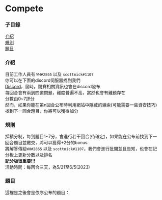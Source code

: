 # Compete
<!--沒錯這就是藏題目的地方-->
<!--當然咯~這裡只是起點-->
### 子目錄
[介紹](#介紹)  
[規則](#規則)  
[題目](#題目)  
### 介紹
目前工作人員有 ```WH#2865``` 以及 ```scottnick#1107```   
你可以在下面的discord伺服器找到我們   
[Discord](https://discord.gg/XkWpckaXeF)，屆時，競賽相關資訊也會在discord發布    
每回合會有兩到四道問題，難度普遍不高，當然也會有難題存在   
分數由0~7評分   
然而，如果你能在第n回合公布時利用網站中隱藏的線索(可能需要一些資安技巧)找到下一回合題目，你將可以獲得加分   
### 規則
採積分制，每到題目1~7分，會進行若干回合(待確定)，如果能在公布前找到下一回合題目並繳交，將可以獲得+2分的bonus    
將解答傳給```WH#2865``` 以及 ```scottnick#1107```，我們會進行批閱並且告知，也會在記分板上更新分數以及排名  
**[記分板很重要!!!](https://docs.google.com/spreadsheets/d/1uuWsq23fWPBNiuuFiHtRiw3hZuazKvZ1wHpoWFiVfM0/edit?usp=sharing)**   
活動時間：每回合三天，為5/21至6/5(2023)  
### 題目  
這裡是之後會是依序公布的題目：   

